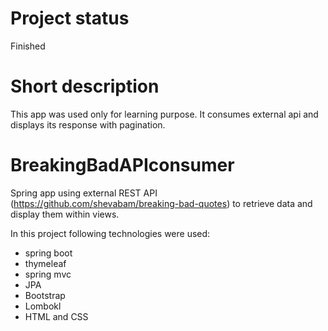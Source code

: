 # Project status

Finished

# Short description

This app was used only for learning purpose. It consumes external api and displays its response with pagination.

# BreakingBadAPIconsumer

Spring app using external REST API (https://github.com/shevabam/breaking-bad-quotes) to retrieve data and display them within views.

In this project following technologies were used:
- spring boot
- thymeleaf
- spring mvc
- JPA
- Bootstrap
- Lombokl
- HTML and CSS


